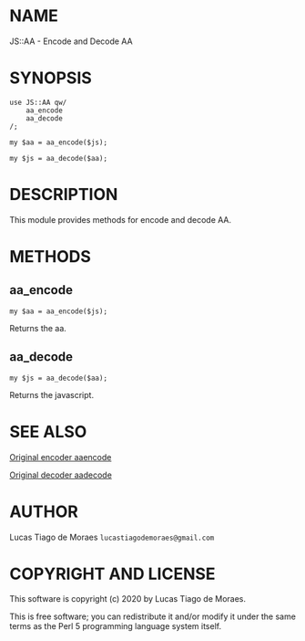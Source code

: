 # NAME

JS::AA - Encode and Decode AA

# SYNOPSIS

    use JS::AA qw/
        aa_encode
        aa_decode
    /;
    
    my $aa = aa_encode($js);
    
    my $js = aa_decode($aa);
    
# DESCRIPTION

This module provides methods for encode and decode AA.

# METHODS

## aa_encode

    my $aa = aa_encode($js);
    
Returns the aa.

## aa_decode

    my $js = aa_decode($aa);
    
Returns the javascript.

# SEE ALSO

[Original encoder aaencode](http://utf-8.jp/public/aaencode.html)

[Original decoder aadecode](https://cat-in-136.github.io/2010/12/aadecode-decode-encoded-as-aaencode.html)

# AUTHOR

Lucas Tiago de Moraes `lucastiagodemoraes@gmail.com`

# COPYRIGHT AND LICENSE

This software is copyright (c) 2020 by Lucas Tiago de Moraes.

This is free software; you can redistribute it and/or modify it under the same terms as the Perl 5 programming language system itself.